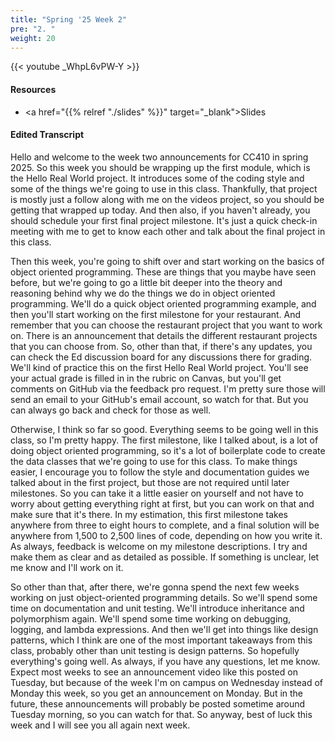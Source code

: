 ```yaml
---
title: "Spring '25 Week 2"
pre: "2. "
weight: 20
---
```


{{< youtube _WhpL6vPW-Y >}}

#### Resources

* <a href="{{% relref "./slides" %}}" target="_blank">Slides</a>

#### Edited Transcript

Hello and welcome to the week two announcements for CC410 in spring 2025. So this week you should be wrapping up the first module, which is the Hello Real World project. It introduces some of the coding style and some of the things we're going to use in this class. Thankfully, that project is mostly just a follow along with me on the videos project, so you should be getting that wrapped up today. And then also, if you haven't already, you should schedule your first final project milestone. It's just a quick check-in meeting with me to get to know each other and talk about the final project in this class. 

Then this week, you're going to shift over and start working on the basics of object oriented programming. These are things that you maybe have seen before, but we're going to go a little bit deeper into the theory and reasoning behind why we do the things we do in object oriented programming. We'll do a quick object oriented programming example, and then you'll start working on the first milestone for your restaurant. And remember that you can choose the restaurant project that you want to work on. There is an announcement that details the different restaurant projects that you can choose from. So, other than that, if there's any updates, you can check the Ed discussion board for any discussions there for grading. We'll kind of practice this on the first Hello Real World project. You'll see your actual grade is filled in in the rubric on Canvas, but you'll get comments on GitHub via the feedback pro request. I'm pretty sure those will send an email to your GitHub's email account, so watch for that. But you can always go back and check for those as well. 

Otherwise, I think so far so good. Everything seems to be going well in this class, so I'm pretty happy. The first milestone, like I talked about, is a lot of doing object oriented programming, so it's a lot of boilerplate code to create the data classes that we're going to use for this class. To make things easier, I encourage you to follow the style and documentation guides we talked about in the first project, but those are not required until later milestones. So you can take it a little easier on yourself and not have to worry about getting everything right at first, but you can work on that and make sure that it's there. In my estimation, this first milestone takes anywhere from three to eight hours to complete, and a final solution will be anywhere from 1,500 to 2,500 lines of code, depending on how you write it. As always, feedback is welcome on my milestone descriptions. I try and make them as clear and as detailed as possible. If something is unclear, let me know and I'll work on it. 

So other than that, after there, we're gonna spend the next few weeks working on just object-oriented programming details. So we'll spend some time on documentation and unit testing. We'll introduce inheritance and polymorphism again. We'll spend some time working on debugging, logging, and lambda expressions. And then we'll get into things like design patterns, which I think are one of the most important takeaways from this class, probably other than unit testing is design patterns. So hopefully everything's going well. As always, if you have any questions, let me know. Expect most weeks to see an announcement video like this posted on Tuesday, but because of the week I'm on campus on Wednesday instead of Monday this week, so you get an announcement on Monday. But in the future, these announcements will probably be posted sometime around Tuesday morning, so you can watch for that. So anyway, best of luck this week and I will see you all again next week. 
